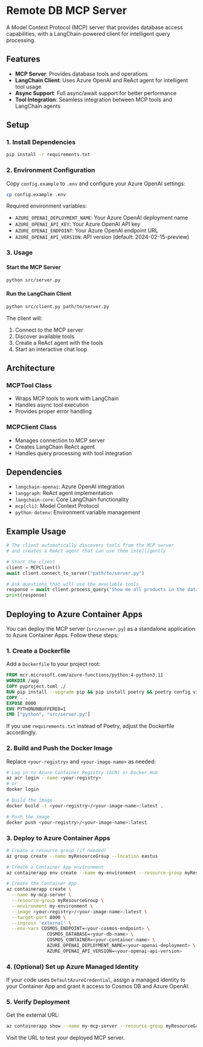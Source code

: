 # Remote DB MCP Server

A Model Context Protocol (MCP) server that provides database access capabilities, with a LangChain-powered client for intelligent query processing.

## Features

- **MCP Server**: Provides database tools and operations
- **LangChain Client**: Uses Azure OpenAI and ReAct agent for intelligent tool usage
- **Async Support**: Full async/await support for better performance
- **Tool Integration**: Seamless integration between MCP tools and LangChain agents

## Setup

### 1. Install Dependencies

```bash
pip install -r requirements.txt
```

### 2. Environment Configuration

Copy `config.example` to `.env` and configure your Azure OpenAI settings:

```bash
cp config.example .env
```

Required environment variables:
- `AZURE_OPENAI_DEPLOYMENT_NAME`: Your Azure OpenAI deployment name
- `AZURE_OPENAI_API_KEY`: Your Azure OpenAI API key
- `AZURE_OPENAI_ENDPOINT`: Your Azure OpenAI endpoint URL
- `AZURE_OPENAI_API_VERSION`: API version (default: 2024-02-15-preview)

### 3. Usage

#### Start the MCP Server

```bash
python src/server.py
```

#### Run the LangChain Client

```bash
python src/client.py path/to/server.py
```

The client will:
1. Connect to the MCP server
2. Discover available tools
3. Create a ReAct agent with the tools
4. Start an interactive chat loop

## Architecture

### MCPTool Class
- Wraps MCP tools to work with LangChain
- Handles async tool execution
- Provides proper error handling

### MCPClient Class
- Manages connection to MCP server
- Creates LangChain ReAct agent
- Handles query processing with tool integration

## Dependencies

- `langchain-openai`: Azure OpenAI integration
- `langgraph`: ReAct agent implementation
- `langchain-core`: Core LangChain functionality
- `mcp[cli]`: Model Context Protocol
- `python-dotenv`: Environment variable management

## Example Usage

```python
# The client automatically discovers tools from the MCP server
# and creates a ReAct agent that can use them intelligently

# Start the client
client = MCPClient()
await client.connect_to_server("path/to/server.py")

# Ask questions that will use the available tools
response = await client.process_query("Show me all products in the database")
print(response)
```

## Deploying to Azure Container Apps

You can deploy the MCP server (`src/server.py`) as a standalone application to Azure Container Apps. Follow these steps:

### 1. Create a Dockerfile

Add a `Dockerfile` to your project root:

```dockerfile
FROM mcr.microsoft.com/azure-functions/python:4-python3.11
WORKDIR /app
COPY pyproject.toml ./
RUN pip install --upgrade pip && pip install poetry && poetry config virtualenvs.create false && poetry install --no-interaction --no-ansi
COPY . .
EXPOSE 8000
ENV PYTHONUNBUFFERED=1
CMD ["python", "src/server.py"]
```

If you use `requirements.txt` instead of Poetry, adjust the Dockerfile accordingly.

### 2. Build and Push the Docker Image

Replace `<your-registry>` and `<your-image-name>` as needed:

```bash
# Log in to Azure Container Registry (ACR) or Docker Hub
az acr login --name <your-registry>
# or
docker login

# Build the image
docker build -t <your-registry>/<your-image-name>:latest .

# Push the image
docker push <your-registry>/<your-image-name>:latest
```

### 3. Deploy to Azure Container Apps

```bash
# Create a resource group (if needed)
az group create --name myResourceGroup --location eastus

# Create a Container App environment
az containerapp env create --name my-environment --resource-group myResourceGroup --location eastus

# Create the Container App
az containerapp create \
  --name my-mcp-server \
  --resource-group myResourceGroup \
  --environment my-environment \
  --image <your-registry>/<your-image-name>:latest \
  --target-port 8000 \
  --ingress 'external' \
  --env-vars COSMOS_ENDPOINT=<your-cosmos-endpoint> \
               COSMOS_DATABASE=<your-db-name> \
               COSMOS_CONTAINER=<your-container-name> \
               AZURE_OPENAI_DEPLOYMENT_NAME=<your-openai-deployment> \
               AZURE_OPENAI_API_VERSION=<your-openai-api-version>
```

### 4. (Optional) Set up Azure Managed Identity

If your code uses `DefaultAzureCredential`, assign a managed identity to your Container App and grant it access to Cosmos DB and Azure OpenAI.

### 5. Verify Deployment

Get the external URL:

```bash
az containerapp show --name my-mcp-server --resource-group myResourceGroup --query properties.configuration.ingress.fqdn
```

Visit the URL to test your deployed MCP server.
